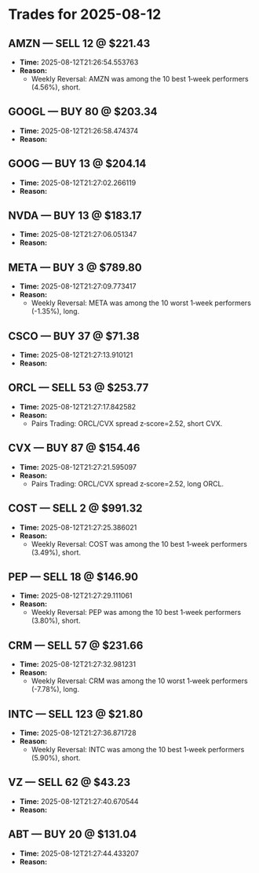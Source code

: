 # Trades for 2025-08-12

## AMZN — SELL 12 @ $221.43
- **Time:** 2025-08-12T21:26:54.553763
- **Reason:**
  - Weekly Reversal: AMZN was among the 10 best 1‑week performers (4.56%), short.

## GOOGL — BUY 80 @ $203.34
- **Time:** 2025-08-12T21:26:58.474374
- **Reason:**

## GOOG — BUY 13 @ $204.14
- **Time:** 2025-08-12T21:27:02.266119
- **Reason:**

## NVDA — BUY 13 @ $183.17
- **Time:** 2025-08-12T21:27:06.051347
- **Reason:**

## META — BUY 3 @ $789.80
- **Time:** 2025-08-12T21:27:09.773417
- **Reason:**
  - Weekly Reversal: META was among the 10 worst 1‑week performers (-1.35%), long.

## CSCO — BUY 37 @ $71.38
- **Time:** 2025-08-12T21:27:13.910121
- **Reason:**

## ORCL — SELL 53 @ $253.77
- **Time:** 2025-08-12T21:27:17.842582
- **Reason:**
  - Pairs Trading: ORCL/CVX spread z‑score=2.52, short CVX.

## CVX — BUY 87 @ $154.46
- **Time:** 2025-08-12T21:27:21.595097
- **Reason:**
  - Pairs Trading: ORCL/CVX spread z‑score=2.52, long ORCL.

## COST — SELL 2 @ $991.32
- **Time:** 2025-08-12T21:27:25.386021
- **Reason:**
  - Weekly Reversal: COST was among the 10 best 1‑week performers (3.49%), short.

## PEP — SELL 18 @ $146.90
- **Time:** 2025-08-12T21:27:29.111061
- **Reason:**
  - Weekly Reversal: PEP was among the 10 best 1‑week performers (3.80%), short.

## CRM — SELL 57 @ $231.66
- **Time:** 2025-08-12T21:27:32.981231
- **Reason:**
  - Weekly Reversal: CRM was among the 10 worst 1‑week performers (-7.78%), long.

## INTC — SELL 123 @ $21.80
- **Time:** 2025-08-12T21:27:36.871728
- **Reason:**
  - Weekly Reversal: INTC was among the 10 best 1‑week performers (5.90%), short.

## VZ — SELL 62 @ $43.23
- **Time:** 2025-08-12T21:27:40.670544
- **Reason:**

## ABT — BUY 20 @ $131.04
- **Time:** 2025-08-12T21:27:44.433207
- **Reason:**

